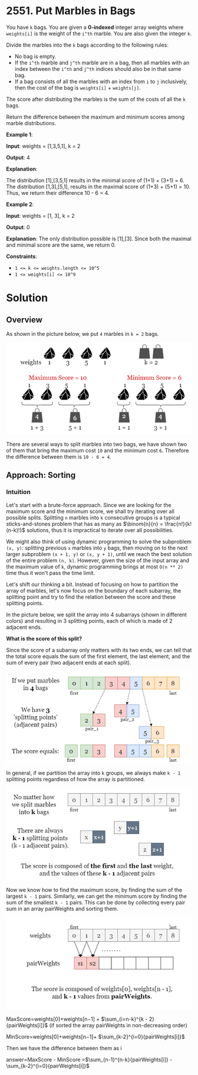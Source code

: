 
# 2551. Put Marbles in Bags

You have `k` bags. You are given a **0-indexed** integer array weights where `weights[i]` is the weight of the `i^th` marble. You are also given the integer `k`.

Divide the marbles into the `k` bags according to the following rules:

- No bag is empty.
- If the `i^th` marble and `j^th` marble are in a bag, then all marbles with an index between the `i^th` and `j^th` indices should also be in that same bag.
- If a bag consists of all the marbles with an index from `i` to `j` inclusively, then the cost of the bag is `weights[i]` + `weights[j]`.

The score after distributing the marbles is the sum of the costs of all the `k` bags.

Return the difference between the maximum and minimum scores among marble distributions.

**Example 1**:

**Input**: weights = [1,3,5,1], k = 2

**Output**: 4

**Explanation**:

The distribution [1],[3,5,1] results in the minimal score of (1+1) + (3+1) = 6. 
The distribution [1,3],[5,1], results in the maximal score of (1+3) + (5+1) = 10. 
Thus, we return their difference 10 - 6 = 4.

**Example 2**:

**Input**: weights = [1, 3], k = 2

**Output**: 0

**Explanation**: The only distribution possible is [1],[3]. 
Since both the maximal and minimal score are the same, we return 0.

**Constraints**:

- `1 <= k <= weights.length <= 10^5`
- `1 <= weights[i] <= 10^9`

# Solution

## Overview

As shown in the picture below, we put `4` marbles in `k = 2` bags.

![img1](./static/1.png)

There are several ways to split marbles into two bags, we have shown two of them that bring the maximum cost `10` and the minimum cost `6`. Therefore the difference between them is `10 - 6 = 4`.

## Approach: Sorting

### Intuition

Let's start with a brute-force approach. Since we are looking for the maximum score and the minimum score, we shall try iterating over all possible splits. Splitting `n` marbles into `k` consecutive groups is a typical sticks-and-stones problem that has as many as $\binom{n}{n} = \frac{n!}{k!(n-k)!}$ solutions, thus it is impractical to iterate over all possibilities.

We might also think of using dynamic programming to solve the subproblem `(x, y)`: splitting previous `x` marbles into `y` bags, then moving on to the next larger subproblem `(x + 1, y)` or `(x, y + 1)`, until we reach the best solution of the entire problem `(n, k)`. However, given the size of the input array and the maximum value of `k`, dynamic programming brings at most `O(n ** 2)` time thus it won't pass the time limit.

Let's shift our thinking a bit. Instead of focusing on how to partition the array of marbles, let's now focus on the boundary of each subarray, the splitting point and try to find the relation between the score and these splitting points.

In the picture below, we split the array into 4 subarrays (shown in different colors) and resulting in 3 splitting points, each of which is made of 2 adjacent ends.

**What is the score of this split?**

Since the score of a subarray only matters with its two ends, we can tell that the total score equals the sum of the first element, the last element, and the sum of every pair (two adjacent ends at each split).

![img2](./static/2.png)

In general, if we partition the array into `k` groups, we always make `k - 1` splitting points regardless of how the array is partitioned.

![img3](./static/3.png)

Now we know how to find the maximum score, by finding the sum of the largest `k - 1` pairs. Similarly, we can get the minimum score by finding the sum of the smallest `k - 1` pairs. This can be done by collecting every pair sum in an array pairWeights and sorting them.

![img4](./static/4.png)

MaxScore=weights[0]+weights[n−1] + $\sum_{i=n-k}^{k - 2}{pairWeights[i]}$ (if sorted the array pairWeights in non-decreasing order)

MinScore=weights[0]+weights[n−1]+ $\sum_{k-2}^{i=0}{pairWeights[i]}$ 

Then we have the difference between them as i

answer=MaxScore - MinScore =$\sum_{n-1}^{n-k}{pairWeights[i]} - \sum_{k-2}^{i=0}{pairWeights[i]}$
